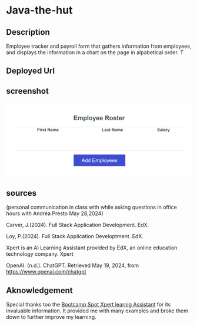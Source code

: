 # Java-the-hut

## Description
 Employee tracker and payroll form that gathers information from employees, and displays the information in a chart on the page in alpabetical order. T

## Deployed Url


## screenshot
![alt text](image.png)


## sources

(personal communication in class with while asking questions in office hours with Andrea Presto May 28,2024)

Carver, J.(2024). Full Stack Application Development. EdX.
 
Loy, P.(2024). Full Stack Application Developtment. EdX.

Xpert is an AI Learning Assistant provided by EdX, an online education technology company. Xpert

OpenAI. (n.d.). ChatGPT. Retrieved May 19, 2024, from https://www.openai.com/chatgpt

## Aknowledgement
Special thanks too the [Bootcamp Spot Xpert learnig Assistant](https://bootcampspot.instructure.com/?login_success=1) for its invaluable information. It provided me with many examples and broke them down to further improve my learning.

